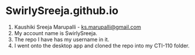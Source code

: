 # SwirlySreeja.github.io
1. Kaushiki Sreeja Marupalli - ks.marupalli@gmail.com
2. My account name is SwirlySreeja.
3. The repo I have has my username in it.
4. I went onto the desktop app and cloned the repo into my CTI-110 folder.